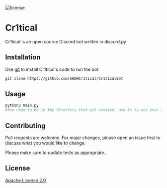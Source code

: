 ![license](https://img.shields.io/badge/license-Apache%20License%202.0-blue?style=for-the-badge)


# Cr1tical

Cr1tical is an open source Discord bot written in discord.py

## Installation

Use [git](https://git-scm.com/docs/git-clone) to install Cr1tical's code to run the bot.

```bash
git clone https://github.com/SHDWCr1tical/Cr1ticalBot
```

## Usage

```python
python3 main.py
#You need to be in the directory that git created, use ls to see your current directory and cd to change directory.
```

## Contributing
Pull requests are welcome. For major changes, please open an issue first to discuss what you would like to change.

Please make sure to update tests as appropriate.

## License
[Apache License 2.0](https://choosealicense.com/licenses/apache-2.0/)
